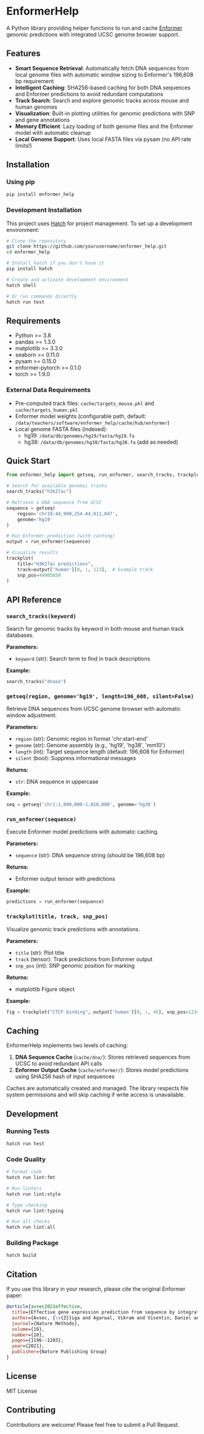 # EnformerHelp

A Python library providing helper functions to run and cache [Enformer](https://www.nature.com/articles/s41592-021-01252-x) genomic predictions with integrated UCSC genome browser support.

## Features

- **Smart Sequence Retrieval**: Automatically fetch DNA sequences from local genome files with automatic window sizing to Enformer's 196,608 bp requirement
- **Intelligent Caching**: SHA256-based caching for both DNA sequences and Enformer predictions to avoid redundant computations
- **Track Search**: Search and explore genomic tracks across mouse and human genomes
- **Visualization**: Built-in plotting utilities for genomic predictions with SNP and gene annotations
- **Memory Efficient**: Lazy loading of both genome files and the Enformer model with automatic cleanup
- **Local Genome Support**: Uses local FASTA files via pysam (no API rate limits!)

## Installation

### Using pip

```bash
pip install enformer_help
```

### Development Installation

This project uses [Hatch](https://hatch.pypa.io/) for project management. To set up a development environment:

```bash
# Clone the repository
git clone https://github.com/yourusername/enformer_help.git
cd enformer_help

# Install hatch if you don't have it
pip install hatch

# Create and activate development environment
hatch shell

# Or run commands directly
hatch run test
```

## Requirements

- Python >= 3.8
- pandas >= 1.3.0
- matplotlib >= 3.3.0
- seaborn >= 0.11.0
- pysam >= 0.15.0
- enformer-pytorch >= 0.1.0
- torch >= 1.9.0

### External Data Requirements

- Pre-computed track files: `cache/targets_mouse.pkl` and `cache/targets_human.pkl`
- Enformer model weights (configurable path, default: `/data/teachers/software/enformer_help/cache/hub/enformer`)
- Local genome FASTA files (indexed):
  - hg19: `/data/db/genomes/hg19/fasta/hg19.fa`
  - hg38: `/data/db/genomes/hg38/fasta/hg38.fa` (add as needed)

## Quick Start

```python
from enformer_help import getseq, run_enformer, search_tracks, trackplot

# Search for available genomic tracks
search_tracks("h3k27ac")

# Retrieve a DNA sequence from UCSC
sequence = getseq(
    region='chr19:44,900,254-44,911,047',
    genome='hg19'
)

# Run Enformer prediction (with caching)
output = run_enformer(sequence)

# Visualize results
trackplot(
    title="H3K27ac predictions",
    track=output['human'][0, :, 123],  # Example track
    snp_pos=44905650
)
```

## API Reference

### `search_tracks(keyword)`

Search for genomic tracks by keyword in both mouse and human track databases.

**Parameters:**
- `keyword` (str): Search term to find in track descriptions

**Example:**
```python
search_tracks("dnase")
```

### `getseq(region, genome='hg19', length=196_608, silent=False)`

Retrieve DNA sequences from UCSC genome browser with automatic window adjustment.

**Parameters:**
- `region` (str): Genomic region in format 'chr:start-end'
- `genome` (str): Genome assembly (e.g., 'hg19', 'hg38', 'mm10')
- `length` (int): Target sequence length (default: 196,608 for Enformer)
- `silent` (bool): Suppress informational messages

**Returns:**
- `str`: DNA sequence in uppercase

**Example:**
```python
seq = getseq('chr1:1,000,000-1,010,000', genome='hg38')
```

### `run_enformer(sequence)`

Execute Enformer model predictions with automatic caching.

**Parameters:**
- `sequence` (str): DNA sequence string (should be 196,608 bp)

**Returns:**
- Enformer output tensor with predictions

**Example:**
```python
predictions = run_enformer(sequence)
```

### `trackplot(title, track, snp_pos)`

Visualize genomic track predictions with annotations.

**Parameters:**
- `title` (str): Plot title
- `track` (tensor): Track predictions from Enformer output
- `snp_pos` (int): SNP genomic position for marking

**Returns:**
- matplotlib Figure object

**Example:**
```python
fig = trackplot("CTCF binding", output['human'][0, :, 45], snp_pos=1234567)
```

## Caching

EnformerHelp implements two levels of caching:

1. **DNA Sequence Cache** (`cache/dna/`): Stores retrieved sequences from UCSC to avoid redundant API calls
2. **Enformer Output Cache** (`cache/enformer/`): Stores model predictions using SHA256 hash of input sequences

Caches are automatically created and managed. The library respects file system permissions and will skip caching if write access is unavailable.

## Development

### Running Tests

```bash
hatch run test
```

### Code Quality

```bash
# Format code
hatch run lint:fmt

# Run linters
hatch run lint:style

# Type checking
hatch run lint:typing

# Run all checks
hatch run lint:all
```

### Building Package

```bash
hatch build
```

## Citation

If you use this library in your research, please cite the original Enformer paper:

```bibtex
@article{avsec2021effective,
  title={Effective gene expression prediction from sequence by integrating long-range interactions},
  author={Avsec, {\v{Z}}iga and Agarwal, Vikram and Visentin, Daniel and Ledsam, Joseph R and Grabska-Barwinska, Agnieszka and Taylor, Kyle R and Assael, Yannis and Jumper, John and Kohli, Pushmeet and Kelley, David R},
  journal={Nature Methods},
  volume={18},
  number={10},
  pages={1196--1203},
  year={2021},
  publisher={Nature Publishing Group}
}
```

## License

MIT License

## Contributing

Contributions are welcome! Please feel free to submit a Pull Request.
